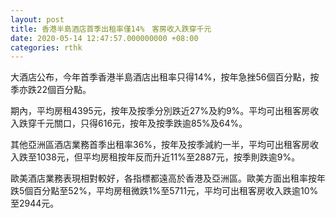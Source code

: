 ```yaml
---
layout: post
title: 香港半島酒店首季出租率僅14%　客房收入跌穿千元
date: 2020-05-14 12:47:57.000000000 +08:00
categories: rthk
---
```


大酒店公布，今年首季香港半島酒店出租率只得14%，按年急挫56個百分點，按季亦跌22個百分點。

期內，平均房租4395元，按年及按季分別跌近27%及約9%。平均可出租客房收入跌穿千元關口，只得616元，按年及按季跌逾85%及64%。

其他亞洲區酒店業務首季出租率36%，按年及按季減約一半，平均可出租客房收入跌至1038元，但平均房租按年反而升近11%至2887元，按季則跌逾9%。

歐美酒店業務表現相對較好，各指標都遠高於香港及亞洲區。歐美方面出租率按年跌5個百分點至52%，平均房租微跌1%至5711元，平均可出租客房收入跌逾10%至2944元。
